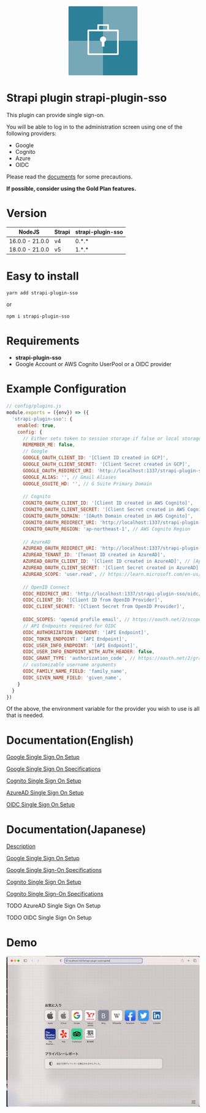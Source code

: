 <div align="center">
 <img src="https://github.com/yasudacloud/strapi-plugin-sso/blob/main/docs/strapi-plugin-sso.png?raw=true" width="180"/>
</div>

# Strapi plugin strapi-plugin-sso

This plugin can provide single sign-on.

You will be able to log in to the administration screen using one of the following providers:

- Google
- Cognito
- Azure
- OIDC

Please read the [documents](#user-content-documentationenglish) for some precautions.

**If possible, consider using the Gold Plan features.**

# Version

| NodeJS          | Strapi | strapi-plugin-sso |
|-----------------|--------|-------------------|
| 16.0.0 - 21.0.0 | v4     | 0.\*.\*           |
| 18.0.0 - 21.0.0 | v5     | 1.\*.\*           |

# Easy to install

```shell
yarn add strapi-plugin-sso
```

or

```shell
npm i strapi-plugin-sso
```

# Requirements

- **strapi-plugin-sso**
- Google Account or AWS Cognito UserPool or a OIDC provider

# Example Configuration

```javascript
// config/plugins.js
module.exports = ({env}) => ({
  'strapi-plugin-sso': {
    enabled: true,
    config: {
      // Either sets token to session storage if false or local storage if true
      REMEMBER_ME: false,
      // Google
      GOOGLE_OAUTH_CLIENT_ID: '[Client ID created in GCP]',
      GOOGLE_OAUTH_CLIENT_SECRET: '[Client Secret created in GCP]',
      GOOGLE_OAUTH_REDIRECT_URI: 'http://localhost:1337/strapi-plugin-sso/google/callback', // URI after successful login
      GOOGLE_ALIAS: '', // Gmail Aliases
      GOOGLE_GSUITE_HD: '', // G Suite Primary Domain

      // Cognito
      COGNITO_OAUTH_CLIENT_ID: '[Client ID created in AWS Cognito]',
      COGNITO_OAUTH_CLIENT_SECRET: '[Client Secret created in AWS Cognito]',
      COGNITO_OAUTH_DOMAIN: '[OAuth Domain created in AWS Cognito]',
      COGNITO_OAUTH_REDIRECT_URI: 'http://localhost:1337/strapi-plugin-sso/cognito/callback', //  // URI after successful login
      COGNITO_OAUTH_REGION: 'ap-northeast-1', // AWS Cognito Region 

      // AzureAD
      AZUREAD_OAUTH_REDIRECT_URI: 'http://localhost:1337/strapi-plugin-sso/azuread/callback',
      AZUREAD_TENANT_ID: '[Tenant ID created in AzureAD]',
      AZUREAD_OAUTH_CLIENT_ID: '[Client ID created in AzureAD]', // [Application (client) ID]
      AZUREAD_OAUTH_CLIENT_SECRET: '[Client Secret created in AzureAD]',
      AZUREAD_SCOPE: 'user.read', // https://learn.microsoft.com/en-us/graph/permissions-reference

      // OpenID Connect
      OIDC_REDIRECT_URI: 'http://localhost:1337/strapi-plugin-sso/oidc/callback', // URI after successful login
      OIDC_CLIENT_ID: '[Client ID from OpenID Provider]',
      OIDC_CLIENT_SECRET: '[Client Secret from OpenID Provider]',

      OIDC_SCOPES: 'openid profile email', // https://oauth.net/2/scope/
      // API Endpoints required for OIDC
      OIDC_AUTHORIZATION_ENDPOINT: '[API Endpoint]',
      OIDC_TOKEN_ENDPOINT: '[API Endpoint]',
      OIDC_USER_INFO_ENDPOINT: '[API Endpoint]',
      OIDC_USER_INFO_ENDPOINT_WITH_AUTH_HEADER: false,
      OIDC_GRANT_TYPE: 'authorization_code', // https://oauth.net/2/grant-types/
      // customizable username arguments
      OIDC_FAMILY_NAME_FIELD: 'family_name',
      OIDC_GIVEN_NAME_FIELD: 'given_name',
    }
  }
})
```

Of the above, the environment variable for the provider you wish to use is all that is needed.

# Documentation(English)

[Google Single Sign On Setup](https://github.com/yasudacloud/strapi-plugin-sso/blob/main/docs/en/google/setup.md)

[Google Single Sign On Specifications](https://github.com/yasudacloud/strapi-plugin-sso/blob/main/docs/en/google/admin.md)

[Cognito Single Sign On Setup](https://github.com/yasudacloud/strapi-plugin-sso/blob/main/docs/en/cognito/setup.md)

[AzureAD Single Sign On Setup](https://github.com/yasudacloud/strapi-plugin-sso/blob/main/docs/en/azuread/setup.md)

[OIDC Single Sign On Setup](https://github.com/yasudacloud/strapi-plugin-sso/blob/main/docs/en/oidc/setup.md)

# Documentation(Japanese)

[Description](https://github.com/yasudacloud/strapi-plugin-sso/blob/main/docs/README.md)

[Google Single Sign On Setup](https://github.com/yasudacloud/strapi-plugin-sso/blob/main/docs/ja/google/setup.md)

[Google Single Sign-On Specifications](https://github.com/yasudacloud/strapi-plugin-sso/blob/main/docs/ja/google/admin.md)

[Cognito Single Sign On Setup](https://github.com/yasudacloud/strapi-plugin-sso/blob/main/docs/ja/cognito/setup.md)

[Cognito Single Sign-On Specifications](https://github.com/yasudacloud/strapi-plugin-sso/blob/main/docs/ja/cognito/admin.md)

TODO AzureAD Single Sign On Setup

TODO OIDC Single Sign On Setup

# Demo

![CognitoDemo](https://github.com/yasudacloud/strapi-plugin-sso/blob/main/docs/demo.gif?raw=true "DemoMovie")

